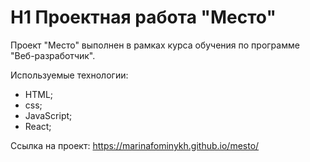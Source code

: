 # H1 Проектная работа "Место"


Проект "Место" выполнен в рамках курса обучения по программе "Веб-разработчик". 

Используемые технологии:
- HTML;
- css;
- JavaScript;
- React;


Ссылка на проект: https://marinafominykh.github.io/mesto/

